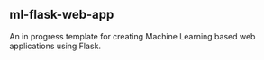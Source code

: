 ## ml-flask-web-app

An in progress template for creating Machine Learning based web applications using Flask.
